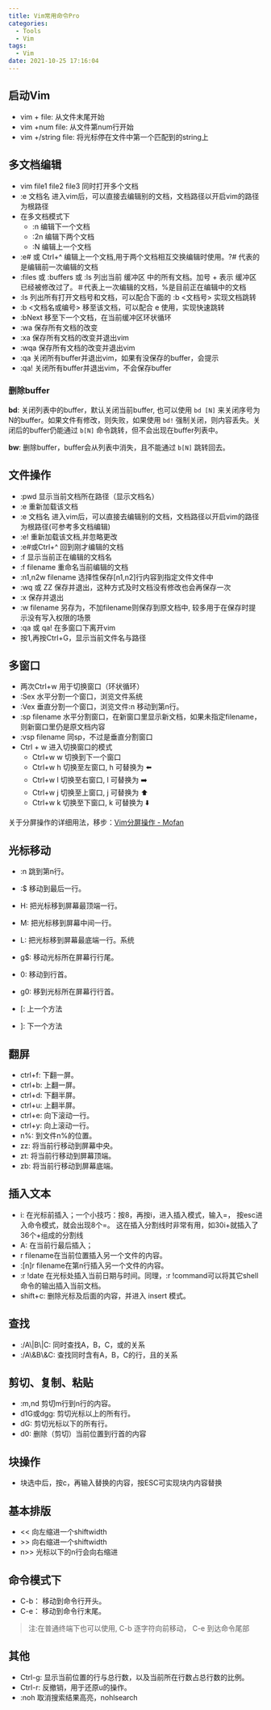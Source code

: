 ```yaml
---
title: Vim常用命令Pro
categories:
  - Tools
  - Vim
tags:
  - Vim
date: 2021-10-25 17:16:04
---
```


## 启动Vim
- vim + file: 从文件末尾开始
- vim +num file: 从文件第num行开始
- vim +/string file: 将光标停在文件中第一个匹配到的string上

## 多文档编辑
- vim file1 file2 file3 同时打开多个文档
- :e 文档名 进入vim后，可以直接去编辑别的文档，文档路径以开启vim的路径为根路径
- 在多文档模式下
    - :n 编辑下一个文档
    - :2n 编辑下两个文档
    - :N 编辑上一个文档
- :e# 或 Ctrl+^ 编辑上一个文档,用于两个文档相互交换编辑时使用。?# 代表的是编辑前一次编辑的文档
- :files 或 :buffers 或 :ls 列出当前 缓冲区 中的所有文档。加号 + 表示 缓冲区已经被修改过了。＃代表上一次编辑的文档，%是目前正在编辑中的文档
- :ls 列出所有打开文档号和文档，可以配合下面的 :b <文档号> 实现文档跳转
- :b <文档名或编号> 移至该文档，可以配合 e 使用，实现快速跳转
- :bNext 移至下一个文档，在当前缓冲区环状循环
- :wa 保存所有文档的改变
- :xa 保存所有文档的改变并退出vim
- :wqa 保存所有文档的改变并退出vim
- :qa 关闭所有buffer并退出vim，如果有没保存的buffer，会提示
- :qa! 关闭所有buffer并退出vim，不会保存buffer

### 删除buffer
**bd**: 关闭列表中的buffer，默认关闭当前buffer, 也可以使用 `bd [N]` 来关闭序号为N的buffer。如果文件有修改，则失败，如果使用 `bd!` 强制关闭，则内容丢失。关闭后的buffer仍能通过 `b[N]` 命令跳转，但不会出现在buffer列表中。

**bw**: 删除buffer，buffer会从列表中消失，且不能通过 `b[N]` 跳转回去。


## 文件操作
- :pwd 显示当前文档所在路径（显示文档名）
- :e 重新加载该文档
- :e 文档名 进入vim后，可以直接去编辑别的文档，文档路径以开启vim的路径为根路径(可参考多文档编辑)
- :e! 重新加载该文档,并忽略更改
- :e#或Ctrl+^  回到刚才编辑的文档
- :f 显示当前正在编辑的文档名
- :f filename 重命名当前编辑的文档
- :n1,n2w filename 选择性保存[n1,n2]行内容到指定文件文件中
- :wq 或 ZZ 保存并退出，这种方式及时文档没有修改也会再保存一次
- :x 保存并退出
- :w filename 另存为，不加filename则保存到原文档中, 较多用于在保存时提示没有写入权限的场景
- :qa 或 qa! 在多窗口下离开vim
- 按1,再按Ctrl+G，显示当前文件名与路径

## 多窗口
- 两次Ctrl+w 用于切换窗口（环状循环）
- :Sex 水平分割一个窗口，浏览文件系统
- :Vex 垂直分割一个窗口，浏览文件:n 移动到第n行。
- :sp filename 水平分割窗口，在新窗口里显示新文档，如果未指定filename，则新窗口里仍是原文档内容
- :vsp filename 同sp，不过是垂直分割窗口
- Ctrl + w 进入切换窗口的模式
    - Ctrl+w w 切换到下一个窗口
    - Ctrl+w h 切换至左窗口, h 可替换为 ⬅️
    - Ctrl+w l 切换至右窗口, l 可替换为 ➡️
    - Ctrl+w j 切换至上窗口, j 可替换为 ⬆️
    - Ctrl+w k 切换至下窗口, k 可替换为 ⬇️

关于分屏操作的详细用法，移步：[Vim分屏操作 - Mofan](https://mofan.life/2022/03/24/Tools/Vim/Vim%E5%88%86%E5%B1%8F%E6%93%8D%E4%BD%9C/)


## 光标移动
- :n 跳到第n行。
- :$ 移动到最后一行。
- H: 把光标移到屏幕最顶端一行。
- M: 把光标移到屏幕中间一行。
- L: 把光标移到屏幕最底端一行。系统

- g$: 移动光标所在屏幕行行尾。
- 0: 移动到行首。
- g0: 移到光标所在屏幕行行首。

- [: 上一个方法
- ]: 下一个方法

## 翻屏
- ctrl+f: 下翻一屏。
- ctrl+b: 上翻一屏。
- ctrl+d: 下翻半屏。
- ctrl+u: 上翻半屏。
- ctrl+e: 向下滚动一行。
- ctrl+y: 向上滚动一行。
- n%: 到文件n%的位置。
- zz: 将当前行移动到屏幕中央。
- zt: 将当前行移动到屏幕顶端。
- zb: 将当前行移动到屏幕底端。

## 插入文本
- i: 在光标前插入；一个小技巧：按8，再按i，进入插入模式，输入=， 按esc进入命令模式，就会出现8个=。 这在插入分割线时非常有用，如30i+就插入了36个+组成的分割线
- A: 在当前行最后插入；
- r filename在当前位置插入另一个文件的内容。
- :[n]r filename在第n行插入另一个文件的内容。
- :r !date 在光标处插入当前日期与时间。同理，:r !command可以将其它shell命令的输出插入当前文档。
- shift+c: 删除光标及后面的内容，并进入 insert 模式。


## 查找
- :/A\\|B\\|C: 同时查找A，B，C，或的关系
- :/A\\&B\\&C: 查找同时含有A，B，C的行，且的关系

## 剪切、复制、粘贴
- :m,nd 剪切m行到n行的内容。
- d1G或dgg: 剪切光标以上的所有行。
- dG: 剪切光标以下的所有行。
- d0: 删除（剪切）当前位置到行首的内容

## 块操作
- 块选中后，按c，再输入替换的内容，按ESC可实现块内内容替换

## 基本排版
- << 向左缩进一个shiftwidth
- \>> 向右缩进一个shiftwidth
- n>> 光标以下的n行会向右缩进

## 命令模式下
- C-b： 移动到命令行开头。
- C-e： 移动到命令行末尾。

> 注:在普通终端下也可以使用, C-b 逐字符向前移动， C-e 到达命令尾部

## 其他
- Ctrl-g: 显示当前位置的行与总行数，以及当前所在行数占总行数的比例。
- Ctrl-r: 反撤销，用于还原u的操作。
- :noh 取消搜索结果高亮，nohlsearch

